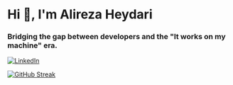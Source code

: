 # Hi 👋, I'm Alireza Heydari

### Bridging the gap between developers and the "It works on my machine" era.

[![LinkedIn](https://img.shields.io/badge/linkedin-%230077B5.svg?style=for-the-badge&logo=linkedin&logoColor=white)](https://www.linkedin.com/in/alireza-hdri)


[![GitHub Streak](https://streak-stats.demolab.com?user=alireza-hdri&theme=dark)](https://git.io/streak-stats)
